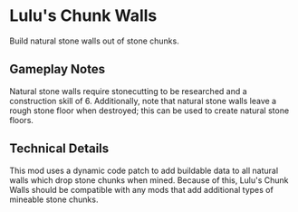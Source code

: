# Lulu's Chunk Walls
Build natural stone walls out of stone chunks.

## Gameplay Notes
Natural stone walls require stonecutting to be researched and a construction skill of 6. Additionally, note that natural stone walls leave a rough stone floor when destroyed; this can be used to create natural stone floors.

## Technical Details
This mod uses a dynamic code patch to add buildable data to all natural walls which drop stone chunks when mined. Because of this, Lulu's Chunk Walls should be compatible with any mods that add additional types of mineable stone chunks.
